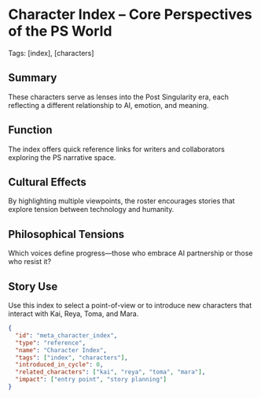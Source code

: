 # Character Index – Core Perspectives of the PS World
Tags: [index], [characters]

## Summary
These characters serve as lenses into the Post Singularity era, each reflecting a different relationship to AI, emotion, and meaning.

## Function
The index offers quick reference links for writers and collaborators exploring the PS narrative space.

## Cultural Effects
By highlighting multiple viewpoints, the roster encourages stories that explore tension between technology and humanity.

## Philosophical Tensions
Which voices define progress—those who embrace AI partnership or those who resist it?

## Story Use
Use this index to select a point-of-view or to introduce new characters that interact with Kai, Reya, Toma, and Mara.

```json
{
  "id": "meta_character_index",
  "type": "reference",
  "name": "Character Index",
  "tags": ["index", "characters"],
  "introduced_in_cycle": 0,
  "related_characters": ["kai", "reya", "toma", "mara"],
  "impact": ["entry point", "story planning"]
}
```
